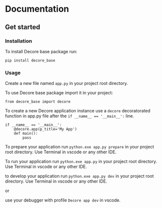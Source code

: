 # Documentation
## Get started
### Installation
To install Decore base package run:

```
pip install decore_base
````

### Usage
Create a new file named ```app.py``` in your project root directory.


To use Decore base package import it in your project:

```
from decore_base import decore
```

To create a new Decore application instance use a ```decore``` decoratorated function in app.py file after the ```if __name__ == '__main__':``` line.	

```
if __name__ == '__main__':
    @decore.app(p_title='My App')
    def main():
        pass
```

To prepare your application run ``` python.exe app.py prepare ``` in your project root directory. Use Terminal in vscode or any other IDE.

To run your application run ``` python.exe app.py ``` in your project root directory. Use Terminal in vscode or any other IDE.

to develop your application run ``` python.exe app.py dev ``` in your project root directory. Use Terminal in vscode or any other IDE.

or 

use your debugger with profile ``` Decore app dev ``` in vscode.